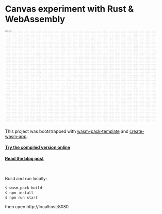 # Canvas experiment with Rust & WebAssembly

![alt text](https://github.com/jukkhop/ts-tac-toe/blob/master/screenshot.png 'Screenshot')

This project was bootstrapped with [wasm-pack-template][wasm-pack-template] and [create-wasm-app][create-wasm-app].

#### [Try the compiled version online][compiled]

#### [Read the blog post][post]

[wasm-pack-template]: https://github.com/rustwasm/wasm-pack-template
[create-wasm-app]: https://github.com/rustwasm/create-wasm-app
[compiled]: https://wasm-tac-toe.netlify.com/
[post]: https://caffeinerush.dev/blog/experimenting-with-rust-and-webassembly

<br>

Build and run locally:

```
$ wasm-pack build
$ npm install
$ npm run start
```

then open http://localhost:8080
